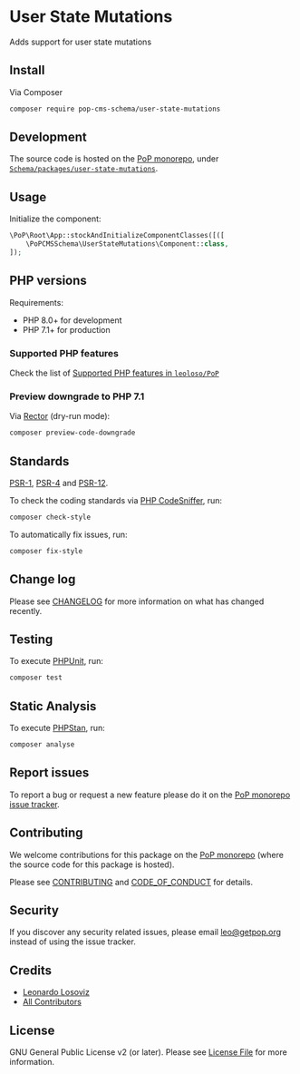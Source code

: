# User State Mutations

<!--
[![Build Status][ico-travis]][link-travis]
[![Quality Score][ico-code-quality]][link-code-quality]
[![Software License][ico-license]](LICENSE.md)
[![Latest Version on Packagist][ico-version]][link-packagist]
[![Coverage Status][ico-scrutinizer]][link-scrutinizer]
[![Total Downloads][ico-downloads]][link-downloads]
-->

Adds support for user state mutations

## Install

Via Composer

``` bash
composer require pop-cms-schema/user-state-mutations
```

## Development

The source code is hosted on the [PoP monorepo](https://github.com/leoloso/PoP), under [`Schema/packages/user-state-mutations`](https://github.com/leoloso/PoP/tree/master/layers/Schema/packages/user-state-mutations).

## Usage

Initialize the component:

``` php
\PoP\Root\App::stockAndInitializeComponentClasses([([
    \PoPCMSSchema\UserStateMutations\Component::class,
]);
```

## PHP versions

Requirements:

- PHP 8.0+ for development
- PHP 7.1+ for production

### Supported PHP features

Check the list of [Supported PHP features in `leoloso/PoP`](https://github.com/leoloso/PoP/blob/master/docs/supported-php-features.md)

### Preview downgrade to PHP 7.1

Via [Rector](https://github.com/rectorphp/rector) (dry-run mode):

```bash
composer preview-code-downgrade
```

## Standards

[PSR-1](https://www.php-fig.org/psr/psr-1), [PSR-4](https://www.php-fig.org/psr/psr-4) and [PSR-12](https://www.php-fig.org/psr/psr-12).

To check the coding standards via [PHP CodeSniffer](https://github.com/squizlabs/PHP_CodeSniffer), run:

``` bash
composer check-style
```

To automatically fix issues, run:

``` bash
composer fix-style
```

## Change log

Please see [CHANGELOG](CHANGELOG.md) for more information on what has changed recently.

## Testing

To execute [PHPUnit](https://phpunit.de/), run:

``` bash
composer test
```

## Static Analysis

To execute [PHPStan](https://github.com/phpstan/phpstan), run:

``` bash
composer analyse
```

## Report issues

To report a bug or request a new feature please do it on the [PoP monorepo issue tracker](https://github.com/leoloso/PoP/issues).

## Contributing

We welcome contributions for this package on the [PoP monorepo](https://github.com/leoloso/PoP) (where the source code for this package is hosted).

Please see [CONTRIBUTING](CONTRIBUTING.md) and [CODE_OF_CONDUCT](CODE_OF_CONDUCT.md) for details.

## Security

If you discover any security related issues, please email leo@getpop.org instead of using the issue tracker.

## Credits

- [Leonardo Losoviz][link-author]
- [All Contributors][link-contributors]

## License

GNU General Public License v2 (or later). Please see [License File](LICENSE.md) for more information.

[ico-version]: https://img.shields.io/packagist/v/pop-cms-schema/user-state-mutations.svg?style=flat-square
[ico-license]: https://img.shields.io/badge/license-GPLv2-brightgreen.svg?style=flat-square
[ico-travis]: https://img.shields.io/travis/pop-cms-schema/user-state-mutations/master.svg?style=flat-square
[ico-scrutinizer]: https://img.shields.io/scrutinizer/coverage/g/pop-cms-schema/user-state-mutations.svg?style=flat-square
[ico-code-quality]: https://img.shields.io/scrutinizer/g/pop-cms-schema/user-state-mutations.svg?style=flat-square
[ico-downloads]: https://img.shields.io/packagist/dt/pop-cms-schema/user-state-mutations.svg?style=flat-square

[link-packagist]: https://packagist.org/packages/pop-cms-schema/user-state-mutations
[link-travis]: https://travis-ci.org/pop-cms-schema/user-state-mutations
[link-scrutinizer]: https://scrutinizer-ci.com/g/pop-cms-schema/user-state-mutations/code-structure
[link-code-quality]: https://scrutinizer-ci.com/g/pop-cms-schema/user-state-mutations
[link-downloads]: https://packagist.org/packages/pop-cms-schema/user-state-mutations
[link-author]: https://github.com/leoloso
[link-contributors]: ../../../../../../contributors
